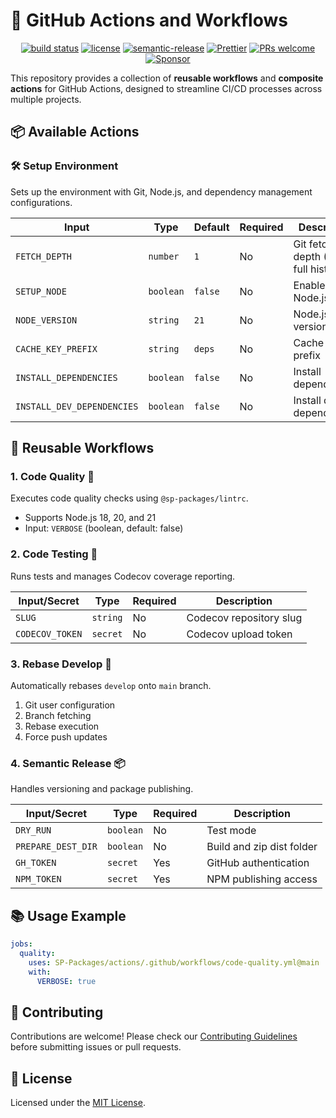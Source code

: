 # 🚀 GitHub Actions and Workflows

<p align="center">
<a href="https://github.com/SP-Packages/actions/actions"><img src="https://github.com/SP-Packages/actions/actions/workflows/release.yml/badge.svg" alt="build status"></a>
  <a href="./LICENSE"><img src="https://img.shields.io/badge/License-MIT-green.svg" alt="license"></a>
  <a href="https://github.com/semantic-release/semantic-release"><img src="https://img.shields.io/badge/semantic--release-conventionalcommits-e10079?logo=semantic-release" alt="semantic-release"></a>
  <a href="https://prettier.io/"><img src="https://img.shields.io/badge/code_style-prettier-ff69b4.svg" alt="Prettier"></a>
  <a href="https://github.com/SP-Packages/actions/pulls"><img src="https://img.shields.io/badge/PRs-welcome-brightgreen.svg" alt="PRs welcome"></a>
  <a href="https://github.com/sponsors/iamsenthilprabu"><img src="https://img.shields.io/badge/Sponsor-%E2%9D%A4-pink?logo=github" alt="Sponsor"></a>
</p>

This repository provides a collection of **reusable workflows** and **composite actions** for GitHub Actions, designed to streamline CI/CD processes across multiple projects.

## 📦 Available Actions

### 🛠️ Setup Environment

Sets up the environment with Git, Node.js, and dependency management configurations.

| Input                      | Type      | Default | Required | Description                          |
| -------------------------- | --------- | ------- | -------- | ------------------------------------ |
| `FETCH_DEPTH`              | `number`  | `1`     | No       | Git fetch depth (0 for full history) |
| `SETUP_NODE`               | `boolean` | `false` | No       | Enable Node.js setup                 |
| `NODE_VERSION`             | `string`  | `21`    | No       | Node.js version                      |
| `CACHE_KEY_PREFIX`         | `string`  | `deps`  | No       | Cache key prefix                     |
| `INSTALL_DEPENDENCIES`     | `boolean` | `false` | No       | Install dependencies                 |
| `INSTALL_DEV_DEPENDENCIES` | `boolean` | `false` | No       | Install dev dependencies             |

## 🔄 Reusable Workflows

### 1. Code Quality 🧹

Executes code quality checks using `@sp-packages/lintrc`.

- Supports Node.js 18, 20, and 21
- Input: `VERBOSE` (boolean, default: false)

### 2. Code Testing 🧪

Runs tests and manages Codecov coverage reporting.

| Input/Secret    | Type     | Required | Description             |
| --------------- | -------- | -------- | ----------------------- |
| `SLUG`          | `string` | No       | Codecov repository slug |
| `CODECOV_TOKEN` | `secret` | No       | Codecov upload token    |

### 3. Rebase Develop 🔄

Automatically rebases `develop` onto `main` branch.

1. Git user configuration
2. Branch fetching
3. Rebase execution
4. Force push updates

### 4. Semantic Release 📦

Handles versioning and package publishing.

| Input/Secret       | Type      | Required | Description               |
| ------------------ | --------- | -------- | ------------------------- |
| `DRY_RUN`          | `boolean` | No       | Test mode                 |
| `PREPARE_DEST_DIR` | `boolean` | No       | Build and zip dist folder |
| `GH_TOKEN`         | `secret`  | Yes      | GitHub authentication     |
| `NPM_TOKEN`        | `secret`  | Yes      | NPM publishing access     |

## 📚 Usage Example

```yaml
jobs:
  quality:
    uses: SP-Packages/actions/.github/workflows/code-quality.yml@main
    with:
      VERBOSE: true
```

## 🤝 Contributing

Contributions are welcome! Please check our [Contributing Guidelines](CONTRIBUTING.md) before submitting issues or pull requests.

## 📜 License

Licensed under the [MIT License](LICENSE).
